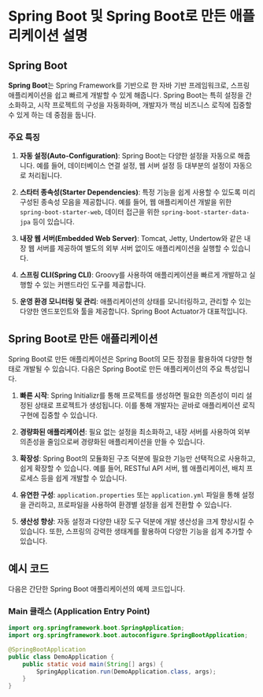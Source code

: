 # Spring Boot 및 Spring Boot로 만든 애플리케이션 설명

## Spring Boot

**Spring Boot**는 Spring Framework를 기반으로 한 자바 기반 프레임워크로, 스프링 애플리케이션을 쉽고 빠르게 개발할 수 있게 해줍니다. Spring Boot는 특히 설정을 간소화하고, 시작 프로젝트의 구성을 자동화하며, 개발자가 핵심 비즈니스 로직에 집중할 수 있게 하는 데 중점을 둡니다.

### 주요 특징

1. **자동 설정(Auto-Configuration)**:
   Spring Boot는 다양한 설정을 자동으로 해줍니다. 예를 들어, 데이터베이스 연결 설정, 웹 서버 설정 등 대부분의 설정이 자동으로 처리됩니다.

2. **스타터 종속성(Starter Dependencies)**:
   특정 기능을 쉽게 사용할 수 있도록 미리 구성된 종속성 모음을 제공합니다. 예를 들어, 웹 애플리케이션 개발을 위한 `spring-boot-starter-web`, 데이터 접근을 위한 `spring-boot-starter-data-jpa` 등이 있습니다.

3. **내장 웹 서버(Embedded Web Server)**:
   Tomcat, Jetty, Undertow와 같은 내장 웹 서버를 제공하여 별도의 외부 서버 없이도 애플리케이션을 실행할 수 있습니다.

4. **스프링 CLI(Spring CLI)**:
   Groovy를 사용하여 애플리케이션을 빠르게 개발하고 실행할 수 있는 커맨드라인 도구를 제공합니다.

5. **운영 환경 모니터링 및 관리**:
   애플리케이션의 상태를 모니터링하고, 관리할 수 있는 다양한 엔드포인트와 툴을 제공합니다. Spring Boot Actuator가 대표적입니다.

## Spring Boot로 만든 애플리케이션

Spring Boot로 만든 애플리케이션은 Spring Boot의 모든 장점을 활용하여 다양한 형태로 개발될 수 있습니다. 다음은 Spring Boot로 만든 애플리케이션의 주요 특성입니다.

1. **빠른 시작**:
   Spring Initializr를 통해 프로젝트를 생성하면 필요한 의존성이 미리 설정된 상태로 프로젝트가 생성됩니다. 이를 통해 개발자는 곧바로 애플리케이션 로직 구현에 집중할 수 있습니다.

2. **경량화된 애플리케이션**:
   필요 없는 설정을 최소화하고, 내장 서버를 사용하여 외부 의존성을 줄임으로써 경량화된 애플리케이션을 만들 수 있습니다.

3. **확장성**:
   Spring Boot의 모듈화된 구조 덕분에 필요한 기능만 선택적으로 사용하고, 쉽게 확장할 수 있습니다. 예를 들어, RESTful API 서버, 웹 애플리케이션, 배치 프로세스 등을 쉽게 개발할 수 있습니다.

4. **유연한 구성**:
   `application.properties` 또는 `application.yml` 파일을 통해 설정을 관리하고, 프로파일을 사용하여 환경별 설정을 쉽게 전환할 수 있습니다.

5. **생산성 향상**:
   자동 설정과 다양한 내장 도구 덕분에 개발 생산성을 크게 향상시킬 수 있습니다. 또한, 스프링의 강력한 생태계를 활용하여 다양한 기능을 쉽게 추가할 수 있습니다.

## 예시 코드

다음은 간단한 Spring Boot 애플리케이션의 예제 코드입니다.

### Main 클래스 (Application Entry Point)

```java
import org.springframework.boot.SpringApplication;
import org.springframework.boot.autoconfigure.SpringBootApplication;

@SpringBootApplication
public class DemoApplication {
    public static void main(String[] args) {
        SpringApplication.run(DemoApplication.class, args);
    }
}
